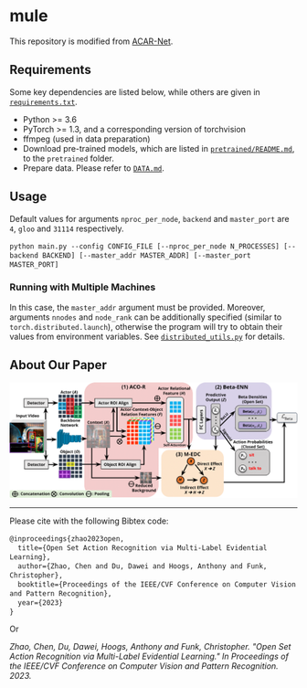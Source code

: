 # mule
This repository is modified from [ACAR-Net](https://github.com/Siyu-C/ACAR-Net).

## Requirements
Some key dependencies are listed below, while others are given in [`requirements.txt`](https://github.com/charliezhaoyinpeng/mule/blob/main/requirements.txt).
- Python >= 3.6
- PyTorch >= 1.3, and a corresponding version of torchvision
- ffmpeg (used in data preparation)
- Download pre-trained models, which are listed in [`pretrained/README.md`](https://github.com/charliezhaoyinpeng/mule/blob/main/pretrained/README.md), to the `pretrained` folder.
- Prepare data. Please refer to [`DATA.md`](https://github.com/charliezhaoyinpeng/mule/blob/main/DATA.md).

## Usage
Default values for arguments `nproc_per_node`, `backend` and `master_port` are `4`, `gloo` and `31114` respectively.

```
python main.py --config CONFIG_FILE [--nproc_per_node N_PROCESSES] [--backend BACKEND] [--master_addr MASTER_ADDR] [--master_port MASTER_PORT]
```

### Running with Multiple Machines
In this case, the `master_addr` argument must be provided. Moreover, arguments `nnodes` and `node_rank` can be additionally specified (similar to `torch.distributed.launch`), otherwise the program will try to obtain their values from environment variables. See [`distributed_utils.py`](https://github.com/charliezhaoyinpeng/mule/blob/main/distributed_utils.py) for details.


## About Our Paper
![architecture-fig](figs/architecture.png)

---

Please cite with the following Bibtex code:

```
@inproceedings{zhao2023open,
  title={Open Set Action Recognition via Multi-Label Evidential Learning},
  author={Zhao, Chen and Du, Dawei and Hoogs, Anthony and Funk, Christopher},
  booktitle={Proceedings of the IEEE/CVF Conference on Computer Vision and Pattern Recognition},
  year={2023}
}
```

Or

*Zhao, Chen, Du, Dawei, Hoogs, Anthony and Funk, Christopher. "Open Set Action Recognition via Multi-Label Evidential Learning." In Proceedings of the IEEE/CVF Conference on Computer Vision and Pattern Recognition. 2023.*

